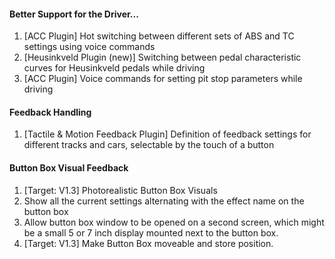 #### Better Support for the Driver...
  1. [ACC Plugin] Hot switching between different sets of ABS and TC settings using voice commands
  2. [Heusinkveld Plugin (new)] Switching between pedal characteristic curves for Heusinkveld pedals while driving
  3. [ACC Plugin] Voice commands for setting pit stop parameters while driving
  
#### Feedback Handling
  1. [Tactile & Motion Feedback Plugin] Definition of feedback settings for different tracks and cars, selectable by the touch of a button
  
#### Button Box Visual Feedback
  1. [Target: V1.3] Photorealistic Button Box Visuals
  2. Show all the current settings alternating with the effect name on the button box
  3. Allow button box window to be opened on a second screen, which might be a small 5 or 7 inch display mounted next to the button box.
  4. [Target: V1.3] Make Button Box moveable and store position.